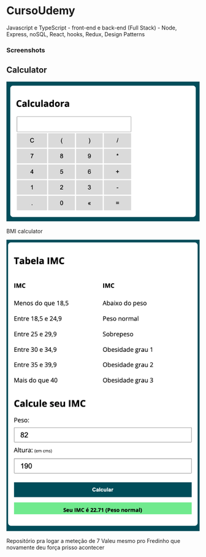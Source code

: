 # CursoUdemy
Javascript e TypeScript - front-end e back-end (Full Stack) - Node, Express, noSQL, React, hooks, Redux, Design Patterns

### Screenshots

Calculator
 -------------------------------------------------------------------------------------------------------------------------------------------------------------
![](cursoJS/screenshots/calculator.png)

BMI calculator
 
![](cursoJS/screenshots/BMI.png)


Repositório pra logar a meteção de 7
Valeu mesmo pro Fredinho que novamente deu força prisso acontecer

